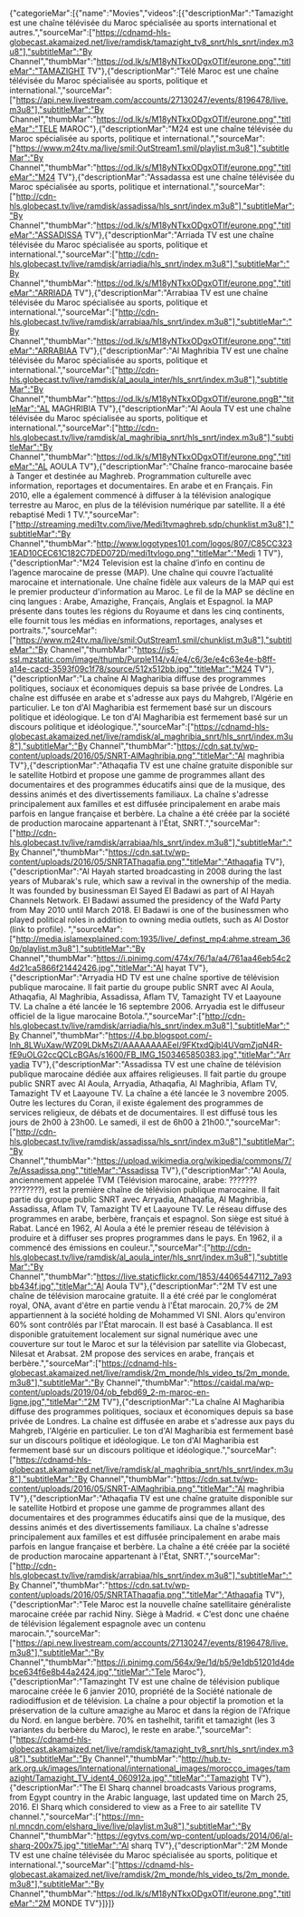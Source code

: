 {"categorieMar":[{"name":"Movies","videos":[{"descriptionMar":"Tamazight est une chaîne télévisée du Maroc spécialisée au sports international et autres.","sourceMar":["https://cdnamd-hls-globecast.akamaized.net/live/ramdisk/tamazight_tv8_snrt/hls_snrt/index.m3u8"],"subtitleMar":"By Channel","thumbMar":"https://od.lk/s/M18yNTkxODgxOTlf/eurone.png","titleMar":"TAMAZIGHT TV"},{"descriptionMar":"Télé Maroc est une chaîne télévisée du Maroc spécialisée au sports, politique et international.","sourceMar":["https://api.new.livestream.com/accounts/27130247/events/8196478/live.m3u8"],"subtitleMar":"By Channel","thumbMar":"https://od.lk/s/M18yNTkxODgxOTlf/eurone.png","titleMar":"TELE MAROC"},{"descriptionMar":"M24 est une chaîne télévisée du Maroc spécialisée au sports, politique et international.","sourceMar":["https://www.m24tv.ma/live/smil:OutStream1.smil/playlist.m3u8"],"subtitleMar":"By Channel","thumbMar":"https://od.lk/s/M18yNTkxODgxOTlf/eurone.png","titleMar":"M24 TV"},{"descriptionMar":"Assadassa est une chaîne télévisée du Maroc spécialisée au sports, politique et international.","sourceMar":["http://cdn-hls.globecast.tv/live/ramdisk/assadissa/hls_snrt/index.m3u8"],"subtitleMar":"By Channel","thumbMar":"https://od.lk/s/M18yNTkxODgxOTlf/eurone.png","titleMar":"ASSADISSA TV"},{"descriptionMar":"Arriada TV est une chaîne télévisée du Maroc spécialisée au sports, politique et international.","sourceMar":["http://cdn-hls.globecast.tv/live/ramdisk/arriadia/hls_snrt/index.m3u8"],"subtitleMar":"By Channel","thumbMar":"https://od.lk/s/M18yNTkxODgxOTlf/eurone.png","titleMar":"ARRIADA TV"},{"descriptionMar":"Arrabiaa TV est une chaîne télévisée du Maroc spécialisée au sports, politique et international.","sourceMar":["http://cdn-hls.globecast.tv/live/ramdisk/arrabiaa/hls_snrt/index.m3u8"],"subtitleMar":"By Channel","thumbMar":"https://od.lk/s/M18yNTkxODgxOTlf/eurone.png","titleMar":"ARRABIAA TV"},{"descriptionMar":"Al Maghribia TV est une chaîne télévisée du Maroc spécialisée au sports, politique et international.","sourceMar":["http://cdn-hls.globecast.tv/live/ramdisk/al_aoula_inter/hls_snrt/index.m3u8"],"subtitleMar":"By Channel","thumbMar":"https://od.lk/s/M18yNTkxODgxOTlf/eurone.pngB","titleMar":"AL MAGHRIBIA TV"},{"descriptionMar":"Al Aoula TV est une chaîne télévisée du Maroc spécialisée au sports, politique et international.","sourceMar":["http://cdn-hls.globecast.tv/live/ramdisk/al_maghribia_snrt/hls_snrt/index.m3u8"],"subtitleMar":"By Channel","thumbMar":"https://od.lk/s/M18yNTkxODgxOTlf/eurone.png","titleMar":"AL AOULA TV"},{"descriptionMar":"Chaîne franco-marocaine basée à Tanger et destinée au Maghreb. Programmation culturelle avec information, reportages et documentaires. En arabe et en Français. Fin 2010, elle a également commencé à diffuser à la télévision analogique terrestre au Maroc, en plus de la télévision numérique par satellite. Il a été rebaptisé Medi 1 TV.","sourceMar":["http://streaming.medi1tv.com/live/Medi1tvmaghreb.sdp/chunklist.m3u8"],"subtitleMar":"By Channel","thumbMar":"http://www.logotypes101.com/logos/807/C85CC3231EAD10CEC61C182C7DED072D/medi1tvlogo.png","titleMar":"Medi 1 TV"},{"descriptionMar":"M24 Television est la chaîne d’info en continu de l’agence marocaine de presse (MAP). Une chaîne qui couvre l’actualité marocaine et internationale. Une chaîne fidèle aux valeurs de la MAP qui est le premier producteur d'information au Maroc. Le fil de la MAP se décline en cinq langues : Arabe, Amazighe, Français, Anglais et Espagnol. la MAP présente dans toutes les régions du Royaume et dans les cinq continents, elle fournit tous les médias en informations, reportages, analyses et portraits.","sourceMar":["https://www.m24tv.ma/live/smil:OutStream1.smil/chunklist.m3u8"],"subtitleMar":"By Channel","thumbMar":"https://is5-ssl.mzstatic.com/image/thumb/Purple114/v4/e4/c6/3e/e4c63e4e-b8ff-a14e-cacd-3593f09c1f78/source/512x512bb.jpg","titleMar":"M24 TV"},{"descriptionMar":"La chaîne Al Magharibia diffuse des programmes politiques, sociaux et économiques depuis sa base privée de Londres. La chaîne est diffusée en arabe et s'adresse aux pays du Mahgreb, l'Algérie en particulier. Le ton d'Al Magharibia est fermement basé sur un discours politique et idéologique. Le ton d'Al Magharibia est fermement basé sur un discours politique et idéologique.","sourceMar":["https://cdnamd-hls-globecast.akamaized.net/live/ramdisk/al_maghribia_snrt/hls_snrt/index.m3u8"],"subtitleMar":"By Channel","thumbMar":"https://cdn.sat.tv/wp-content/uploads/2016/05/SNRT-AlMaghribia.png","titleMar":"Al maghribia TV"},{"descriptionMar":"Athaqafia TV est une chaîne gratuite disponible sur le satellite Hotbird et propose une gamme de programmes allant des documentaires et des programmes éducatifs ainsi que de la musique, des dessins animés et des divertissements familiaux. La chaîne s'adresse principalement aux familles et est diffusée principalement en arabe mais parfois en langue française et berbère. La chaîne a été créée par la société de production marocaine appartenant à l'État, SNRT.","sourceMar":["http://cdn-hls.globecast.tv/live/ramdisk/arrabiaa/hls_snrt/index.m3u8"],"subtitleMar":"By Channel","thumbMar":"https://cdn.sat.tv/wp-content/uploads/2016/05/SNRTAThaqafia.png","titleMar":"Athaqafia TV"},{"descriptionMar":"Al Hayah started broadcasting in 2008 during the last years of Mubarak's rule, which saw a revival in the ownership of the media. It was founded by businessman El Sayed El Badawi as part of Al Hayah Channels Network. El Badawi assumed the presidency of the Wafd Party from May 2010 until March 2018. El Badawi is one of the businessmen who played political roles in addition to owning media outlets, such as Al Dostor (link to profile). ","sourceMar":["http://media.islamexplained.com:1935/live/_definst_mp4:ahme.stream_360p/playlist.m3u8"],"subtitleMar":"By Channel","thumbMar":"https://i.pinimg.com/474x/76/1a/a4/761aa46eb54c24d21ca5866f21442426.jpg","titleMar":"Al hayat TV"},{"descriptionMar":"Arryadia HD TV est une chaîne sportive de télévision publique marocaine. Il fait partie du groupe public SNRT avec Al Aoula, Athaqafia, Al Maghribia, Assadissa, Aflam TV, Tamazight TV et Laayoune TV. La chaîne a été lancée le 16 septembre 2006. Arryadia est le diffuseur officiel de la ligue marocaine Botola.","sourceMar":["http://cdn-hls.globecast.tv/live/ramdisk/arriadia/hls_snrt/index.m3u8"],"subtitleMar":"By Channel","thumbMar":"https://4.bp.blogspot.com/-lnh_8LWuXaw/WZ09LDkMsZI/AAAAAAAAEeI/9FKtxdQjbl4UVqmZjqN4R-fE9uOLG2ccQCLcBGAs/s1600/FB_IMG_1503465850383.jpg","titleMar":"Arryadia TV"},{"descriptionMar":"Assadissa TV est une chaîne de télévision publique marocaine dédiée aux affaires religieuses. Il fait partie du groupe public SNRT avec Al Aoula, Arryadia, Athaqafia, Al Maghribia, Aflam TV, Tamazight TV et Laayoune TV. La chaîne a été lancée le 3 novembre 2005. Outre les lectures du Coran, il existe également des programmes de services religieux, de débats et de documentaires. Il est diffusé tous les jours de 2h00 à 23h00. Le samedi, il est de 6h00 à 21h00.","sourceMar":["http://cdn-hls.globecast.tv/live/ramdisk/assadissa/hls_snrt/index.m3u8"],"subtitleMar":"By Channel","thumbMar":"https://upload.wikimedia.org/wikipedia/commons/7/7e/Assadissa.png","titleMar":"Assadissa TV"},{"descriptionMar":"Al Aoula, anciennement appelée TVM (Télévision marocaine, arabe: ??????? ????????), est la première chaîne de télévision publique marocaine. Il fait partie du groupe public SNRT avec Arryadia, Athaqafia, Al Maghribia, Assadissa, Aflam TV, Tamazight TV et Laayoune TV. Le réseau diffuse des programmes en arabe, berbère, français et espagnol. Son siège est situé à Rabat. Lancé en 1962, Al Aoula a été le premier réseau de télévision à produire et à diffuser ses propres programmes dans le pays. En 1962, il a commencé des émissions en couleur.","sourceMar":["http://cdn-hls.globecast.tv/live/ramdisk/al_aoula_inter/hls_snrt/index.m3u8"],"subtitleMar":"By Channel","thumbMar":"https://live.staticflickr.com/1853/44065447112_7a93bb434f.jpg","titleMar":"Al Aoula TV"},{"descriptionMar":"2M TV est une chaîne de télévision marocaine gratuite. Il a été créé par le conglomérat royal, ONA, avant d'être en partie vendu à l'État marocain. 20,7% de 2M appartiennent à la société holding de Mohammed VI SNI. Alors qu'environ 60% sont contrôlés par l'État marocain. Il est basé à Casablanca. Il est disponible gratuitement localement sur signal numérique avec une couverture sur tout le Maroc et sur la télévision par satellite via Globecast, Nilesat et Arabsat. 2M propose des services en arabe, français et berbère.","sourceMar":["https://cdnamd-hls-globecast.akamaized.net/live/ramdisk/2m_monde/hls_video_ts/2m_monde.m3u8"],"subtitleMar":"By Channel","thumbMar":"https://caidal.ma/wp-content/uploads/2019/04/ob_febd69_2-m-maroc-en-ligne.jpg","titleMar":"2M TV"},{"descriptionMar":"La chaîne Al Magharibia diffuse des programmes politiques, sociaux et économiques depuis sa base privée de Londres. La chaîne est diffusée en arabe et s'adresse aux pays du Mahgreb, l'Algérie en particulier. Le ton d'Al Magharibia est fermement basé sur un discours politique et idéologique. Le ton d'Al Magharibia est fermement basé sur un discours politique et idéologique.","sourceMar":["https://cdnamd-hls-globecast.akamaized.net/live/ramdisk/al_maghribia_snrt/hls_snrt/index.m3u8"],"subtitleMar":"By Channel","thumbMar":"https://cdn.sat.tv/wp-content/uploads/2016/05/SNRT-AlMaghribia.png","titleMar":"Al maghribia TV"},{"descriptionMar":"Athaqafia TV est une chaîne gratuite disponible sur le satellite Hotbird et propose une gamme de programmes allant des documentaires et des programmes éducatifs ainsi que de la musique, des dessins animés et des divertissements familiaux. La chaîne s'adresse principalement aux familles et est diffusée principalement en arabe mais parfois en langue française et berbère. La chaîne a été créée par la société de production marocaine appartenant à l'État, SNRT.","sourceMar":["http://cdn-hls.globecast.tv/live/ramdisk/arrabiaa/hls_snrt/index.m3u8"],"subtitleMar":"By Channel","thumbMar":"https://cdn.sat.tv/wp-content/uploads/2016/05/SNRTAThaqafia.png","titleMar":"Athaqafia TV"},{"descriptionMar":"Tele Maroc est la nouvelle chaîne satellitaire généraliste marocaine créée par rachid Niny. Siège à Madrid. « C’est donc une chaéne de télévision légalement espagnole avec un contenu marocain.","sourceMar":["https://api.new.livestream.com/accounts/27130247/events/8196478/live.m3u8"],"subtitleMar":"By Channel","thumbMar":"https://i.pinimg.com/564x/9e/1d/b5/9e1db51201d4debce634f6e8b44a2424.jpg","titleMar":"Tele Maroc"},{"descriptionMar":"Tamazinght TV est une chaîne de télévision publique marocaine créée le 6 janvier 2010, propriété de la Société nationale de radiodiffusion et de télévision. La chaîne a pour objectif la promotion et la préservation de la culture amazighe au Maroc et dans la région de l'Afrique du Nord. en langue berbère. 70% en tashelhit, tarifit et tamazight (les 3 variantes du berbère du Maroc), le reste en arabe.","sourceMar":["https://cdnamd-hls-globecast.akamaized.net/live/ramdisk/tamazight_tv8_snrt/hls_snrt/index.m3u8"],"subtitleMar":"By Channel","thumbMar":"http://hub.tv-ark.org.uk/images/International/international_images/morocco_images/tamazight/Tamazight_TV_ident4_060912a.jpg","titleMar":"Tamazight TV"},{"descriptionMar":"The El Sharq channel broadcasts Various programs, from Egypt country in the Arabic language, last updated time on March 25, 2016. El Sharq which considered to view as a Free to air satellite TV channel.","sourceMar":["https://mn-nl.mncdn.com/elsharq_live/live/playlist.m3u8"],"subtitleMar":"By Channel","thumbMar":"https://egytvs.com/wp-content/uploads/2014/06/al-sharq-200x75.jpg","titleMar":"Al sharq TV"},{"descriptionMar":"2M Monde TV est une chaîne télévisée du Maroc spécialisée au sports, politique et international.","sourceMar":["https://cdnamd-hls-globecast.akamaized.net/live/ramdisk/2m_monde/hls_video_ts/2m_monde.m3u8"],"subtitleMar":"By Channel","thumbMar":"https://od.lk/s/M18yNTkxODgxOTlf/eurone.png","titleMar":"2M MONDE TV"}]}]}
